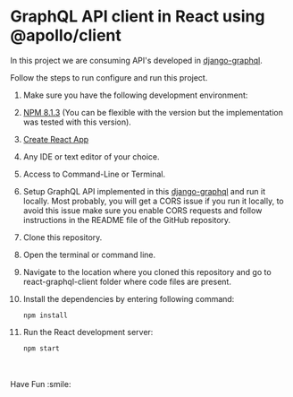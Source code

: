 # GraphQL API client in React using @apollo/client

In this project we are consuming API's developed in [django-graphql](https://github.com/muneeb706/django-graphql).

Follow the steps to run configure and run this project.

1.  Make sure you have the following development environment:
  1.  [NPM 8.1.3](https://www.npmjs.com/) (You can be flexible with the version but the implementation was tested with this version).
  1.  [Create React App](https://reactjs.org/docs/create-a-new-react-app.html)
  1.  Any IDE or text editor of your choice.
  1.  Access to Command-Line or Terminal.
  1.  Setup GraphQL API implemented in this [django-graphql](https://github.com/muneeb706/django-graphql) and run it locally. 
      Most probably, you will get a CORS issue if you run it locally, to avoid this issue make 
      sure you enable CORS requests and follow instructions in the README file of the GitHub repository.

1.  Clone this repository.
1.  Open the terminal or command line.
1.  Navigate to the location where you cloned this repository and go to react-graphql-client folder where code files are present.
1.  Install the dependencies by entering following command:
 
      `npm install`
      
1.  Run the React development server:

      `npm start`
<br>
<br>
Have Fun :smile:      
